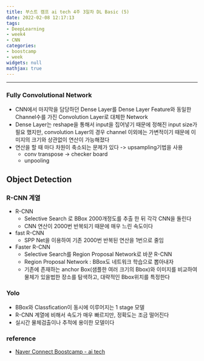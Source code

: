 ```yaml
---
title: 부스트 캠프 ai tech 4주 3일차 DL Basic (5)
date: 2022-02-08 12:17:13
tags:
- DeepLearning
- week4
- CNN
categories:
- boostcamp
- week
widgets: null
mathjax: true
---
```

***
### Fully Convolutional Network
* CNN에서 마지막을 담당하던 Dense Layer를 Dense Layer Feature와 동일한 Channel수를 가진 Convolution Layer로 대체한 Network
* Dense Layer는 reshape을 통해서 input을 집어넣기 때문에 정해진 input size가 필요 했지만, convolution Layer의 경우 channel 이외에는 가변적이기 때문에 이미지의 크기와 상관없이 연산이 가능해졌다
* 연산을 할 때 마다 차원이 축소되는 문제가 있다 -> upsampling기법을 사용
  * conv transpose -> checker board
  * unpooling

## Object Detection
### R-CNN 계열
* R-CNN
  * Selective Search 로 BBox 2000개정도를 추출 한 뒤 각각 CNN을 돌린다
  * CNN 연산이 2000번 반복되기 때문에 매우 느린 속도이다
* fast R-CNN
  * SPP Net을 이용하여 기존 2000번 반복된 연산을 1번으로 줄임
* Faster R-CNN
  * Selective Search를 Region Proposal Network로 바꾼 R-CNN
  * Region Proposal Network : BBox도 네트워크 학습으로 뽑아내자
  * 기존에 존재하는 anchor Box(샘플한 여러 크기의 Bbox)와 이미지를 비교하여 물체가 있을법한 장소를 탐색하고, 대략적인 Bbox위치를 특정한다

### Yolo
* BBox와 Classfication이 동시에 이루어지는 1 stage 모델
* R-CNN 계열에 비해서 속도가 매우 빠르지만, 정확도는 조금 떨어진다
* 실시간 물체검출이나 추적에 용이한 모델이다

### reference
* [Naver Connect Boostcamp - ai tech](https://boostcamp.connect.or.kr/program_ai.html)